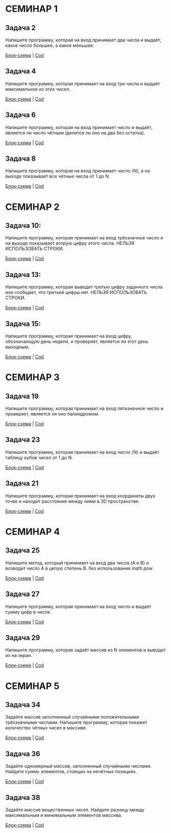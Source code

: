 # СЕМИНАР 1

## Задача 2
Напишите программу, которая на вход принимает два числа и выдаёт, какое число большее, а какое меньшее.

[Блок-схема](Ex_2/diagram.drawio.png) | [Cod](Ex_2/Program.cs)

## Задача 4
Напишите программу, которая принимает на вход три числа и выдаёт максимальное из этих чисел.

[Блок-схема](Ex_4/diagram.drawio.png) | [Cod](Ex_4/Program.cs)

## Задача 6
Напишите программу, которая на вход принимает число и выдаёт, является ли число чётным (делится ли оно на два без остатка).

[Блок-схема](Ex_6/diagram.drawio.png) | [Cod](Ex_6/Program.cs)

## Задача 8
Напишите программу, которая на вход принимает число (N), а на выходе показывает все чётные числа от 1 до N.

[Блок-схема](Ex_8/diagram.drawio.png) | [Cod](Ex_8/Program.cs)


# СЕМИНАР 2

## Задача 10: 
Напишите программу, которая принимает на вход трёхзначное число и на выходе показывает вторую цифру этого числа.
НЕЛЬЗЯ ИСПОЛЬЗОВАТЬ СТРОКИ.

[Блок-схема](Ex_10/diagram.drawio.png) | [Cod](Ex_10/Program.cs)

## Задача 13: 
Напишите программу, которая выводит третью цифру заданного числа или сообщает, что третьей цифры нет.
НЕЛЬЗЯ ИСПОЛЬЗОВАТЬ СТРОКИ.

[Блок-схема](Ex_13/diagram.drawio.png) | [Cod](Ex_13/Program.cs)

## Задача 15: 
Напишите программу, которая принимает на вход цифру, обозначающую день недели, и проверяет, является ли этот день выходным.

[Блок-схема](Ex_15/diagram.drawio.png) | [Cod](Ex_15/Program.cs)


# СЕМИНАР 3

## Задача 19
Напишите программу, которая принимает на вход пятизначное число и проверяет, является ли оно палиндромом.

[Блок-схема](Ex_19/diagram.drawio.png) | [Cod](Ex_19/Program.cs)

## Задача 23
Напишите программу, которая принимает на вход число (N) и выдаёт таблицу кубов чисел от 1 до N.

[Блок-схема](Ex_23/diagram.drawio.png) | [Cod](Ex_23/Program.cs)


## Задача 21
Напишите программу, которая принимает на вход координаты двух точек и находит расстояние между ними в 3D пространстве.

[Блок-схема](Ex_21/diagram.drawio.png) | [Cod](Ex_21/Program.cs)

# СЕМИНАР 4

## Задача 25 
Напишите метод, который принимает на вход два числа (A и B) и возводит число A в целую степень B. без использования math.pow

[Блок-схема](Ex_25/diagramm.drawio.png) | [Cod](Ex_25/Program.cs)

## Задача 27
Напишите программу, которая принимает на вход число и выдаёт сумму цифр в числе.

[Блок-схема](Ex_27/diagram.drawio.png) | [Cod](Ex_27/Program.cs)

## Задача 29
Напишите программу, которая задаёт массив из N элементов и выводит их на экран.

[Блок-схема](Ex_29/diagram.drawio.png) | [Cod](Ex_29/Program.cs)

# СЕМИНАР 5

## Задача 34
Задайте массив заполненный случайными положительными трёхзначными числами. Напишите программу, которая покажет количество чётных чисел в массиве.

[Блок-схема](Ex_34/diagram.drawio.png) | [Cod](Ex_34/Program.cs)

## Задача 36
Задайте одномерный массив, заполненный случайными числами. Найдите сумму элементов, стоящих на нечётных позициях.

[Блок-схема](Ex_36/diagram.drawio.png) | [Cod](Ex_36/Program.cs)

## Задача 38
Задайте массив вещественных чисел. Найдите разницу между максимальным и минимальным элементов массива.

[Блок-схема](Ex_38/diagram.drawio.png) | [Cod](Ex_38/Program.cs)